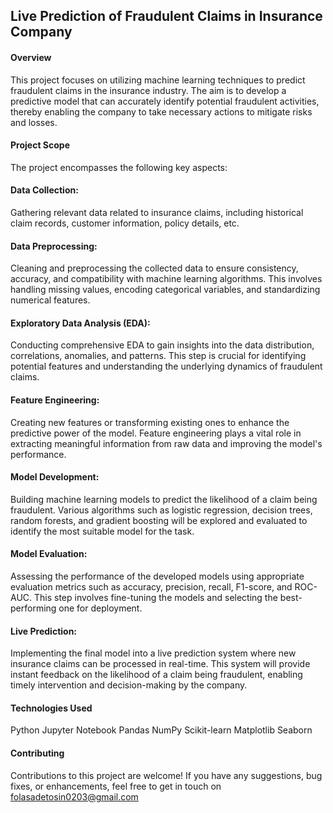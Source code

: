## Live Prediction of Fraudulent Claims in Insurance Company
#### Overview
This project focuses on utilizing machine learning techniques to predict fraudulent claims in the insurance industry. The aim is to develop a predictive model that can accurately identify potential fraudulent activities, thereby enabling the company to take necessary actions to mitigate risks and losses.

#### Project Scope
The project encompasses the following key aspects:

#### Data Collection: 
Gathering relevant data related to insurance claims, including historical claim records, customer information, policy details, etc.

#### Data Preprocessing: 
Cleaning and preprocessing the collected data to ensure consistency, accuracy, and compatibility with machine learning algorithms. This involves handling missing values, encoding categorical variables, and standardizing numerical features.

#### Exploratory Data Analysis (EDA): 
Conducting comprehensive EDA to gain insights into the data distribution, correlations, anomalies, and patterns. This step is crucial for identifying potential features and understanding the underlying dynamics of fraudulent claims.

#### Feature Engineering: 
Creating new features or transforming existing ones to enhance the predictive power of the model. Feature engineering plays a vital role in extracting meaningful information from raw data and improving the model's performance.

#### Model Development: 
Building machine learning models to predict the likelihood of a claim being fraudulent. Various algorithms such as logistic regression, decision trees, random forests, and gradient boosting will be explored and evaluated to identify the most suitable model for the task.

#### Model Evaluation: 
Assessing the performance of the developed models using appropriate evaluation metrics such as accuracy, precision, recall, F1-score, and ROC-AUC. This step involves fine-tuning the models and selecting the best-performing one for deployment.

#### Live Prediction: 
Implementing the final model into a live prediction system where new insurance claims can be processed in real-time. This system will provide instant feedback on the likelihood of a claim being fraudulent, enabling timely intervention and decision-making by the company.

#### Technologies Used
Python
Jupyter Notebook
Pandas
NumPy
Scikit-learn
Matplotlib
Seaborn

#### Contributing
Contributions to this project are welcome! If you have any suggestions, bug fixes, or enhancements, feel free to get in touch on folasadetosin0203@gmail.com
